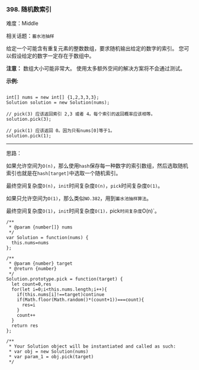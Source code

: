 ### 398. 随机数索引

难度：Middle

相关话题：`蓄水池抽样`

给定一个可能含有重复元素的整数数组，要求随机输出给定的数字的索引。 您可以假设给定的数字一定存在于数组中。



**注意：** 
数组大小可能非常大。 使用太多额外空间的解决方案将不会通过测试。



**示例:** 



```

int[] nums = new int[] {1,2,3,3,3};
Solution solution = new Solution(nums);

// pick(3) 应该返回索引 2,3 或者 4。每个索引的返回概率应该相等。
solution.pick(3);

// pick(1) 应该返回 0。因为只有nums[0]等于1。
solution.pick(1);
```



-----

思路：

如果允许空间为`O(n)`，那么使用`hash`保存每一种数字的索引数组，然后选取随机索引也就是在`hash[target]`中选取一个随机索引。

最终空间复杂度`O(n)`，`init`时间复杂度`O(n)`，`pick`时间复杂度`O(1)`。

如果只允许空间为`O(1)`，那么类似`NO.382`，用到`蓄水池抽样算法`。

最终空间复杂度`O(1)`，`init`时间复杂度`O(1)，`pick`时间复杂度`O(n)`。
```
/**
 * @param {number[]} nums
 */
var Solution = function(nums) {
  this.nums=nums
};

/** 
 * @param {number} target
 * @return {number}
 */
Solution.prototype.pick = function(target) {
  let count=0,res
  for(let i=0;i<this.nums.length;i++){
    if(this.nums[i]!==target)continue
    if(Math.floor(Math.random()*(count+1))===count){
      res=i
    }
    count++
  }
  return res
};

/** 
 * Your Solution object will be instantiated and called as such:
 * var obj = new Solution(nums)
 * var param_1 = obj.pick(target)
 */
```

